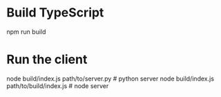 # Build TypeScript
npm run build

# Run the client
node build/index.js path/to/server.py # python server
node build/index.js path/to/build/index.js # node server